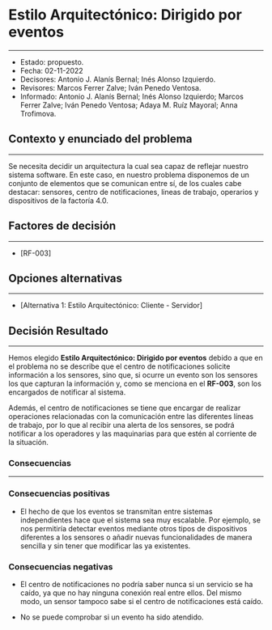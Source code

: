 # Estilo Arquitectónico: Dirigido por eventos
---
- Estado: propuesto.
- Fecha: 02-11-2022
- Decisores: Antonio J. Alanís Bernal; Inés Alonso Izquierdo.
- Revisores: Marcos Ferrer Zalve; Iván Penedo Ventosa.
- Informado: Antonio J. Alanís Bernal; Inés Alonso Izquierdo; Marcos Ferrer Zalve; Iván Penedo Ventosa; Adaya M. Ruíz Mayoral; Anna Trofimova.

## Contexto y enunciado del problema
---
Se necesita decidir un arquitectura la cual sea capaz de reflejar nuestro sistema software. En este caso, en nuestro problema disponemos de un conjunto de elementos que se comunican entre sí, de los cuales cabe destacar: sensores, centro de notificaciones, lineas de trabajo, operarios y dispositivos de la factoría 4.0.

## Factores de decisión
---
- [RF-003]

## Opciones alternativas
---
- [Alternativa 1: Estilo Arquitectónico: Cliente - Servidor]

## Decisión Resultado
---
Hemos elegido **Estilo Arquitectónico: Dirigido por eventos** debido a que en el problema no se describe que el centro de notificaciones solicite información a los sensores, sino que, si ocurre un evento son los sensores los que capturan la información y, como se menciona en el **RF-003**, son los encargados de notificar al sistema.

Además, el centro de notificaciones se tiene que encargar de realizar operaciones relacionadas con la comunicación entre las diferentes líneas de trabajo, por lo que al recibir una alerta de los sensores, se podrá notificar a los operadores y las maquinarias para que estén al corriente de la situación.

### Consecuencias
---
### Consecuencias positivas

- El hecho de que los eventos se transmitan entre sistemas independientes hace que el sistema sea muy escalable. Por ejemplo, se nos permitiría detectar eventos mediante otros tipos de dispositivos diferentes a los sensores o añadir nuevas funcionalidades de manera sencilla y sin tener que modificar las ya existentes.

### Consecuencias negativas

- El centro de notificaciones no podría saber nunca si un servicio se ha caído, ya que no hay ninguna conexión real entre ellos. Del mismo modo, un sensor tampoco sabe si el centro de notificaciones está caído.

- No se puede comprobar si un evento ha sido atendido.